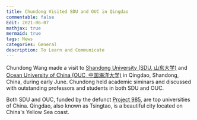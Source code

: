 ```yaml
---
title: Chundong Visited SDU and OUC in Qingdao
commentable: false
Edit: 2021-06-07
mathjax: true
mermaid: true
tags: News
categories: General
description: To Learn and Communicate
---
```


<p>Chundong Wang made a visit to <a href="https://www.sdu.edu.cn" target="_blank">Shandong University (SDU, &#x5c71;&#x4e1c;&#x5927;&#x5b66;)</a> and <a href="http://www.ouc.edu.cn" target = "_blank">Ocean University of China (OUC, &#x4e2d;&#x56fd;&#x6d77;&#x6d0b;&#x5927;&#x5b66;)</a> in Qingdao, Shandong, China, during early June. Chundong held academic siminars and discussed with outstanding professors and students in both SDU and OUC.</p>

<p>Both SDU and OUC, funded by the defunct <a href="http://en.wikipedia.org/wiki/Project_985" target="_blank">Project 985</a>, are top universities of China. Qingdao, also known as Tsingtao, is a beautiful city located on China's Yellow Sea coast.</p>


